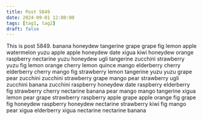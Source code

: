 ```yaml
---
title: Post 5849
date: 2024-09-01 12:00:00
tags: [tag1, tag2]
draft: false
---
```

This is post 5849.
banana
honeydew
tangerine
grape
grape
fig
lemon
apple
watermelon
yuzu
apple
apple
honeydew
date
xigua
kiwi
honeydew
orange
raspberry
nectarine
yuzu
honeydew
ugli
tangerine
zucchini
strawberry
yuzu
fig
lemon
orange
cherry
lemon
quince
mango
elderberry
cherry
elderberry
cherry
mango
fig
strawberry
lemon
tangerine
yuzu
yuzu
grape
pear
zucchini
zucchini
strawberry
grape
mango
pear
strawberry
ugli
zucchini
banana
zucchini
raspberry
honeydew
date
raspberry
elderberry
fig
strawberry
cherry
nectarine
banana
pear
mango
mango
tangerine
xigua
lemon
pear
grape
strawberry
raspberry
apple
grape
apple
orange
fig
grape
fig
honeydew
raspberry
honeydew
nectarine
strawberry
kiwi
fig
mango
pear
xigua
elderberry
xigua
nectarine
nectarine
banana
